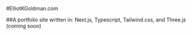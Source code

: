 #ElliotKGoldman.com

##A portfolio site written in: Next.js, Typescript, Tailwind.css, and Three.js (coming soon)
